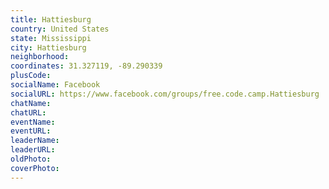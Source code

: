 ```yaml
---
title: Hattiesburg
country: United States
state: Mississippi
city: Hattiesburg
neighborhood: 
coordinates: 31.327119, -89.290339
plusCode:
socialName: Facebook
socialURL: https://www.facebook.com/groups/free.code.camp.Hattiesburg
chatName:
chatURL:
eventName:
eventURL:
leaderName:
leaderURL:
oldPhoto: 
coverPhoto:
---
```

